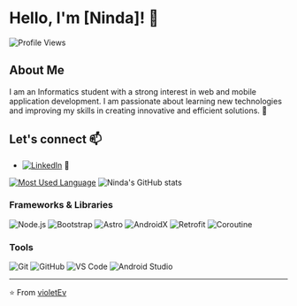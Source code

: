 # Hello, I'm [Ninda]! 👋

![Profile Views](https://komarev.com/ghpvc/?username=violetEv&color=blue)

## About Me

I am an Informatics student with a strong interest in web and mobile application development. I am passionate about learning new technologies and improving my skills in creating innovative and efficient solutions. 🚀

## Let's connect 📫

- [![LinkedIn](https://img.shields.io/badge/LinkedIn-0077B5?logo=linkedin&logoColor=white)](https://www.linkedin.com/in/heyninda22) 🔗

[![Most Used Language](https://github-readme-stats.vercel.app/api/top-langs/?username=violetEv&layout=compact&langs_count=6&theme=radical)](https://github.com/violetEv) ![Ninda's GitHub stats](https://github-readme-stats.vercel.app/api?username=violetEv&show_icons=true&theme=radical)

### Frameworks & Libraries

![Node.js](https://img.shields.io/badge/-Node.js-%23339933?logo=node.js&logoColor=white) ![Bootstrap](https://img.shields.io/badge/-Bootstrap-%23563D7C?logo=bootstrap&logoColor=white) ![Astro](https://img.shields.io/badge/-Astro-%23212121) ![AndroidX](https://img.shields.io/badge/-AndroidX-%233DDC84?logo=android&logoColor=white) ![Retrofit](https://img.shields.io/badge/-Retrofit-%2326A69A) ![Coroutine](https://img.shields.io/badge/-Coroutine-%235464A4)

### Tools

![Git](https://img.shields.io/badge/-Git-%23F05032?logo=git&logoColor=white) ![GitHub](https://img.shields.io/badge/-GitHub-%23181717?logo=github) ![VS Code](https://img.shields.io/badge/-VS%20Code-%23007ACC?logo=visual-studio-code) ![Android Studio](https://img.shields.io/badge/-Android%20Studio-%233DDC84?logo=android-studio&logoColor=white) 


---

⭐️ From [violetEv](https://github.com/violetEv)
